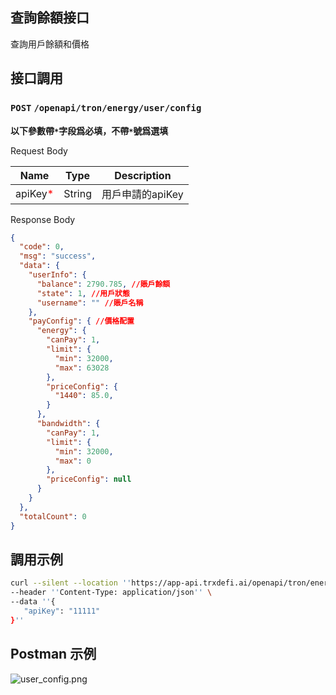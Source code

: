 ## 查詢餘額接口
查詢用戶餘額和價格

## 接口調用
### `POST` `/openapi/tron/energy/user/config`
**以下參數帶`*`字段爲必填，不帶`*`號爲選填**

Request Body

| Name                                   | Type   | Description    |
|----------------------------------------|--------|----------------|
| apiKey<span style="color:red">*</span> | String | 用戶申請的apiKey    |


Response Body
```JSON
{
  "code": 0,
  "msg": "success",
  "data": {
    "userInfo": {
      "balance": 2790.785, //賬戶餘額
      "state": 1, //用戶狀態
      "username": "" //賬戶名稱
    },
    "payConfig": { //價格配置
      "energy": {
        "canPay": 1,
        "limit": {
          "min": 32000,
          "max": 63028
        },
        "priceConfig": {
          "1440": 85.0,
        }
      },
      "bandwidth": {
        "canPay": 1,
        "limit": {
          "min": 32000,
          "max": 0
        },
        "priceConfig": null
      }
    }
  },
  "totalCount": 0
}
```

## 調用示例
```bash
curl --silent --location ''https://app-api.trxdefi.ai/openapi/tron/energy/user/config'' \
--header ''Content-Type: application/json'' \
--data ''{
   "apiKey": "11111"
}''

```

## Postman 示例

![user_config.png](https://raw.githubusercontent.com/robertwan2088/TRXDeFi/refs/heads/main/readme/img/user_config.png)


